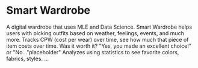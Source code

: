 # Smart Wardrobe
A digital wardrobe that uses MLE and Data Science. Smart Wardrobe helps users with picking outfits based on weather, feelings, events, and much more. 
Tracks CPW (cost per wear) over time, see how much that piece of item costs over time. Was it worth it? "Yes, you made an excellent choice!" or "No..."placeholder" 
Analyzes using statistics to see favorite colors, fabrics, styles. 
...
